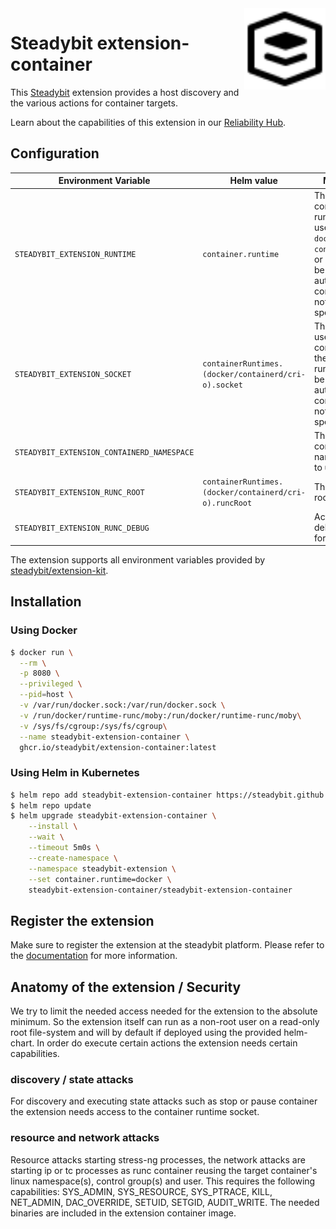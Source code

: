 <img src="./logo.svg" height="130" align="right" alt="Container logo">

# Steadybit extension-container

This [Steadybit](https://www.steadybit.com/) extension provides a host discovery and the various actions for container targets.

Learn about the capabilities of this extension in our [Reliability Hub](https://hub.steadybit.com/extension/com.github.steadybit.extension_container).

## Configuration

| Environment Variable                       | Helm value                                             | Meaning                                                                                                                    | Required | Default |
|--------------------------------------------|--------------------------------------------------------|----------------------------------------------------------------------------------------------------------------------------|----------|---------|
| `STEADYBIT_EXTENSION_RUNTIME`              | `container.runtime`                                    | The container runtime to user either `docker`, `containerd` or `cri-o`. Will be automatically configured if not specified. | yes      | (auto)  |
| `STEADYBIT_EXTENSION_SOCKET`               | `containerRuntimes.(docker/containerd/cri-o).socket`   | The socket used to connect to the container runtime. Will be automatically configured if not specified.                    | yes      | (auto)  |
| `STEADYBIT_EXTENSION_CONTAINERD_NAMESPACE` |                                                        | The containerd namespace to use.                                                                                           | yes      | k8s.io  |
| `STEADYBIT_EXTENSION_RUNC_ROOT`            | `containerRuntimes.(docker/containerd/cri-o).runcRoot` | The runc root to use.                                                                                                      | yes      | (auto)  |
| `STEADYBIT_EXTENSION_RUNC_DEBUG`           |                                                        | Activate debug mode for run.                                                                                               | yes      | k8s.io  |

The extension supports all environment variables provided by [steadybit/extension-kit](https://github.com/steadybit/extension-kit#environment-variables).

## Installation

### Using Docker

```sh
$ docker run \
  --rm \
  -p 8080 \
  --privileged \
  --pid=host \
  -v /var/run/docker.sock:/var/run/docker.sock \
  -v /run/docker/runtime-runc/moby:/run/docker/runtime-runc/moby\
  -v /sys/fs/cgroup:/sys/fs/cgroup\
  --name steadybit-extension-container \
  ghcr.io/steadybit/extension-container:latest
```

### Using Helm in Kubernetes

```sh
$ helm repo add steadybit-extension-container https://steadybit.github.io/extension-container
$ helm repo update
$ helm upgrade steadybit-extension-container \
    --install \
    --wait \
    --timeout 5m0s \
    --create-namespace \
    --namespace steadybit-extension \
    --set container.runtime=docker \
    steadybit-extension-container/steadybit-extension-container
```

## Register the extension

Make sure to register the extension at the steadybit platform. Please refer to
the [documentation](https://docs.steadybit.com/integrate-with-steadybit/extensions/extension-installation) for more information.

## Anatomy of the extension / Security

We try to limit the needed access needed for the extension to the absolute minimum. So the extension itself can run as a non-root user on a read-only root file-system and will by default if deployed using the provided helm-chart.
In order do execute certain actions the extension needs certain capabilities.

### discovery / state attacks

For discovery and executing state attacks such as stop or pause container the extension needs access to the container runtime socket.

### resource and network attacks

Resource attacks starting stress-ng processes, the network attacks are starting ip or tc processes as runc container reusing the target container's linux namespace(s), control group(s) and user.
This requires the following capabilities: SYS_ADMIN, SYS_RESOURCE, SYS_PTRACE, KILL, NET_ADMIN, DAC_OVERRIDE, SETUID, SETGID, AUDIT_WRITE.
The needed binaries are included in the extension container image.
